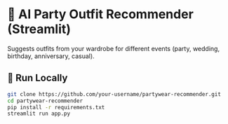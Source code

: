 # 👗 AI Party Outfit Recommender (Streamlit)

Suggests outfits from your wardrobe for different events (party, wedding, birthday, anniversary, casual).

## 🚀 Run Locally

```bash
git clone https://github.com/your-username/partywear-recommender.git
cd partywear-recommender
pip install -r requirements.txt
streamlit run app.py


